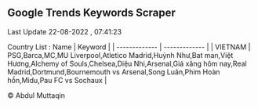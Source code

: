 

## Google Trends Keywords Scraper 
 
Last Update 22-08-2022 , 07:41:23

Country List :
 Name  | Keyword |
| ------------- | ------------- |
| VIETNAM | PSG,Barca,MC,MU Liverpool,Atletico Madrid,Huỳnh Như,Bat man,Việt Hương,Alchemy of Souls,Chelsea,Diệu Nhi,Arsenal,Giá xăng hôm nay,Real Madrid,Dortmund,Bournemouth vs Arsenal,Song Luân,Phim Hoàn hồn,Midu,Pau FC vs Sochaux |



© Abdul Muttaqin 
